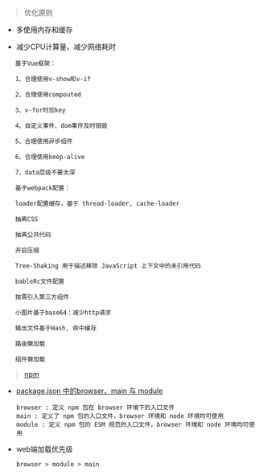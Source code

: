 > 优化原则
 
* 多使用内存和缓存

* 减少CPU计算量，减少网络耗时
```
   基于Vue框架：
   
   1、合理使用v-show和v-if

   2、合理使用compouted

   3、v-for时加key
   
   4、自定义事件、dom事件及时销毁

   5、合理使用异步组件

   6、合理使用keep-alive

   7、data层级不要太深
```
```
   基于webpack配置：
   
   loader配置缓存，基于 thread-loader, cache-loader

   抽离CSS

   抽离公共代码

   开启压缩

   Tree-Shaking 用于描述移除 JavaScript 上下文中的未引用代码

   bableRc文件配置

   按需引入第三方组件

   小图片基于base64：减少http请求

   输出文件基于Hash, 命中缓存

   路由懒加载

   组件懒加载
```
> [npm](https://juejin.cn/post/6844904083241828360)
 
   * [package.json 中的browser、main 与 module](https://juejin.cn/post/6844903862977953806)
   
     ```
     browser : 定义 npm 包在 browser 环境下的入口文件
     main : 定义了 npm 包的入口文件，browser 环境和 node 环境均可使用
     module : 定义 npm 包的 ESM 规范的入口文件，browser 环境和 node 环境均可使用
     ```
   * web端加载优先级
   
     ```
     browser > module > main
     ```
